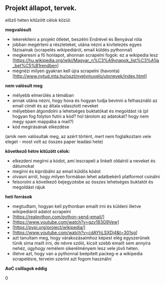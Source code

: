 ## Projekt állapot, tervek.
előző héten kitűzött célok közül:

**megvalósult**
 - lekerekíteni a projekt ötletet, beszélni Endrével és Benyával róla
 - jobban megérteni a részleteket, utána nézni a kivitelezés egyes fázisainak
    (scrapelés wikipediáról, email küldés pythonnal)
 - megkeresni a fő honlapot, ahonnan scrapelni fogok: ez a wikipedia lesz [https://hu.wikipedia.org/wiki/Magyar_n%C3%A9vnapok_list%C3%A1ja_bet%C5%B1rendben]
 - megnézi milyen gyakran kell újra scrapelni (havonta) [http://www.nytud.mta.hu/oszt/nyelvmuvelo/utonevek/index.html]
    
**nem valósult meg**
 - mélyebb elmerülés a témában 
 - annak utána nézni, hogy hova és hogyan tudja bevinni a felhasználó az email címét és az általa választott neveket
 - mélyebben átgondolni a lehetséges buktatókat és megoldást rá
(pl hogyan fog folyton futni a kód? hol tárolom az adatokat? hogy nem megy spam mappába a mail?)
 - kód megírásának elkezdése
 
 (amik nem valósultak meg, az azért történt, mert nem foglalkoztam vele eleget - most volt az összes paper leadási hete)

**következő hétre kitűzött célok:**
- elkezdeni megírni a kódot, ami lescrapeli a linkelt oldalról a neveket és dátumokat
- megírni és kipróbálni az email küldős kódot
- olvasni arról, hogy milyen formában lehet adatbekérő platformot csinálni
- felsorolni a következő bejegyzésbe az összes lehetséges buktatót és megoldást rájuk

**heti források**
- megtudtam, hogyan kell pythonban emailt írni és küldeni illetve wikipediáról adatot scrapelni
- [https://realpython.com/python-send-email/]
- [https://www.youtube.com/watch?v=gzv183G9Vew]
- [https://pypi.org/project/wikipedia/]
- [https://www.youtube.com/watch?v=cdAYhLSXDj4&t=301sg]
- azt tanultam meg, hogy várakozásaimhoz képest elég egyszerűnek tűnik sima mailt írni, de névre szóló, kicsit szebb emailt sem annyira nehéz, úgyhogy remélem sikerélményem lesz vele jövő héten.
- illetve azt, hogy van a pythonnal beépített packeg-e a wikipedia scrapelésre, terveim szerint azt fogom használni

**AoC csillagok eddig**

0
